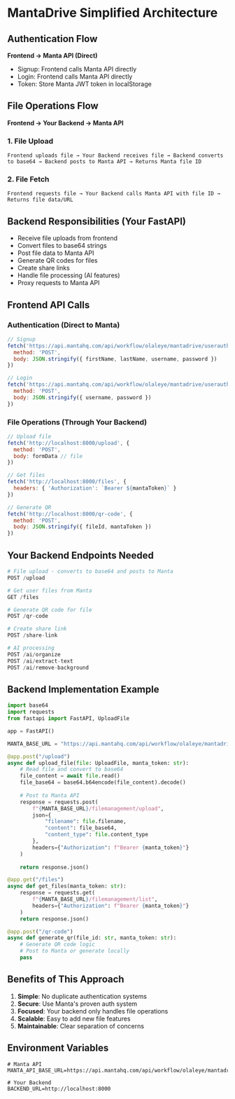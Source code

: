 # MantaDrive Simplified Architecture

## Authentication Flow
**Frontend → Manta API (Direct)**
- Signup: Frontend calls Manta API directly
- Login: Frontend calls Manta API directly
- Token: Store Manta JWT token in localStorage

## File Operations Flow
**Frontend → Your Backend → Manta API**

### 1. File Upload
```
Frontend uploads file → Your Backend receives file → Backend converts to base64 → Backend posts to Manta API → Returns Manta file ID
```

### 2. File Fetch
```
Frontend requests file → Your Backend calls Manta API with file ID → Returns file data/URL
```

## Backend Responsibilities (Your FastAPI)
- Receive file uploads from frontend
- Convert files to base64 strings
- Post file data to Manta API
- Generate QR codes for files
- Create share links
- Handle file processing (AI features)
- Proxy requests to Manta API

## Frontend API Calls

### Authentication (Direct to Manta)
```javascript
// Signup
fetch('https://api.mantahq.com/api/workflow/olaleye/mantadrive/userauthflow/signup', {
  method: 'POST',
  body: JSON.stringify({ firstName, lastName, username, password })
})

// Login  
fetch('https://api.mantahq.com/api/workflow/olaleye/mantadrive/userauthflow/login', {
  method: 'POST',
  body: JSON.stringify({ username, password })
})
```

### File Operations (Through Your Backend)
```javascript
// Upload file
fetch('http://localhost:8000/upload', {
  method: 'POST',
  body: formData // file
})

// Get files
fetch('http://localhost:8000/files', {
  headers: { 'Authorization': `Bearer ${mantaToken}` }
})

// Generate QR
fetch('http://localhost:8000/qr-code', {
  method: 'POST',
  body: JSON.stringify({ fileId, mantaToken })
})
```

## Your Backend Endpoints Needed

```python
# File upload - converts to base64 and posts to Manta
POST /upload

# Get user files from Manta
GET /files

# Generate QR code for file
POST /qr-code

# Create share link
POST /share-link

# AI processing
POST /ai/organize
POST /ai/extract-text
POST /ai/remove-background
```

## Backend Implementation Example

```python
import base64
import requests
from fastapi import FastAPI, UploadFile

app = FastAPI()

MANTA_BASE_URL = "https://api.mantahq.com/api/workflow/olaleye/mantadrive"

@app.post("/upload")
async def upload_file(file: UploadFile, manta_token: str):
    # Read file and convert to base64
    file_content = await file.read()
    file_base64 = base64.b64encode(file_content).decode()
    
    # Post to Manta API
    response = requests.post(
        f"{MANTA_BASE_URL}/filemanagement/upload",
        json={
            "filename": file.filename,
            "content": file_base64,
            "content_type": file.content_type
        },
        headers={"Authorization": f"Bearer {manta_token}"}
    )
    
    return response.json()

@app.get("/files")
async def get_files(manta_token: str):
    response = requests.get(
        f"{MANTA_BASE_URL}/filemanagement/list",
        headers={"Authorization": f"Bearer {manta_token}"}
    )
    return response.json()

@app.post("/qr-code")
async def generate_qr(file_id: str, manta_token: str):
    # Generate QR code logic
    # Post to Manta or generate locally
    pass
```

## Benefits of This Approach
1. **Simple**: No duplicate authentication systems
2. **Secure**: Use Manta's proven auth system
3. **Focused**: Your backend only handles file operations
4. **Scalable**: Easy to add new file features
5. **Maintainable**: Clear separation of concerns

## Environment Variables
```
# Manta API
MANTA_API_BASE_URL=https://api.mantahq.com/api/workflow/olaleye/mantadrive

# Your Backend
BACKEND_URL=http://localhost:8000
```